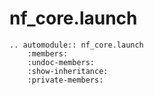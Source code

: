 # nf_core.launch

```{eval-rst}
.. automodule:: nf_core.launch
    :members:
    :undoc-members:
    :show-inheritance:
    :private-members:
```
